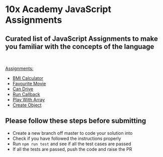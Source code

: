 # 10x Academy JavaScript Assignments

## Curated list of JavaScript Assignments to make you familiar with the concepts of the language

<br />  
  
[Assignments:](assignments)
* [BMI Calculator](assignments/bmi_calculator/BMICalculator.md)
* [Favourite Movie](assignments/favourite_movie/FavouriteMovie.md)
* [Can Drive](assignments/can_drive/CanDrive.md)
* [Run Callback](assignments/run_callback/RunCallback.md)
* [Play With Array](assignments/play_with_array/PlayWithArray.md)
* [Create Object](assignments/create_object/CreateObject.md)

## Please follow these steps before submitting
* Create a new branch off master to code your solution into
* Check if you have followed the instructions properly
* Run ```npm run test``` and see if all the test cases are passed
* If all the tests are passed, push the code and raise the PR 